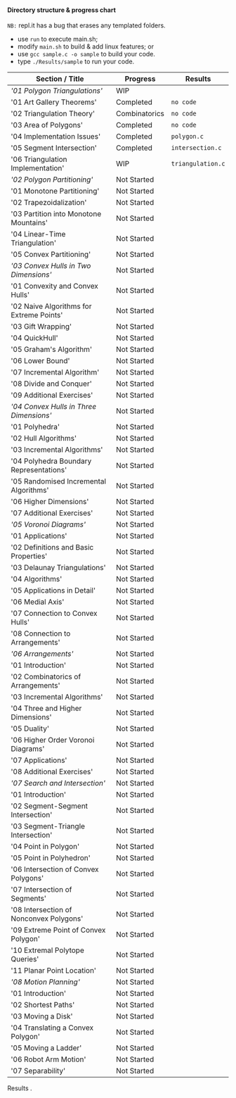 #### Directory structure & progress chart

`NB:` repl.it has a bug that erases any templated folders.

* use `run` to execute main.sh;   
* modify `main.sh` to build & add linux features; or    
* use `gcc sample.c -o sample` to build your code.    
* type `./Results/sample` to run your code.    

Section / Title | Progress | Results
---|---|---
*'01 Polygon Triangulations'* | WIP |
'01 Art Gallery Theorems' | Completed | `no code`
'02 Triangulation Theory' | Combinatorics | `no code`  
'03 Area of Polygons' | Completed | `no code`   
'04 Implementation Issues' | Completed | `polygon.c`  
'05 Segment Intersection'| Completed  | `intersection.c`
'06 Triangulation Implementation'| WIP | `triangulation.c`  
*'02 Polygon Partitioning'* | Not Started  
'01 Monotone Partitioning' | Not Started  
'02 Trapezoidalization' | Not Started  
'03 Partition into Monotone Mountains' | Not Started  
'04 Linear-Time Triangulation' | Not Started  
'05 Convex Partitioning' | Not Started  
*'03 Convex Hulls in Two Dimensions'*| Not Started  
'01 Convexity and Convex Hulls'| Not Started    
'02 Naive Algorithms for Extreme Points' | Not Started    
'03 Gift Wrapping'| Not Started   
'04 QuickHull' | Not Started  
'05 Graham's Algorithm' | Not Started  
'06 Lower Bound'| Not Started    
'07 Incremental Algorithm' | Not Started    
'08 Divide and Conquer'| Not Started   
'09 Additional Exercises' | Not Started  
*'04 Convex Hulls in Three Dimensions'*| Not Started   
'01 Polyhedra' | Not Started   
'02 Hull Algorithms'| Not Started   
'03 Incremental Algorithms' | Not Started   
'04 Polyhedra Boundary Representations' | Not Started    
'05 Randomised Incremental Algorithms'| Not Started    
'06 Higher Dimensions' | Not Started    
'07 Additional Exercises'| Not Started    
*'05 Voronoi Diagrams'* | Not Started    
'01 Applications'| Not Started    
'02 Definitions and Basic Properties'| Not Started    
'03 Delaunay Triangulations' | Not Started    
'04 Algorithms' | Not Started    
'05 Applications in Detail' | Not Started    
'06 Medial Axis' | Not Started    
'07 Connection to Convex Hulls' | Not Started    
'08 Connection to Arrangements' | Not Started    
*'06 Arrangements'*| Not Started    
'01 Introduction'| Not Started    
'02 Combinatorics of Arrangements' | Not Started    
'03 Incremental Algorithms' | Not Started    
'04 Three and Higher Dimensions' | Not Started    
'05 Duality' | Not Started    
'06 Higher Order Voronoi Diagrams' | Not Started   
'07 Applications' | Not Started    
'08 Additional Exercises' | Not Started   
*'07 Search and Intersection'* | Not Started    
'01 Introduction' | Not Started   
'02 Segment-Segment Intersection' | Not Started    
'03 Segment-Triangle Intersection' | Not Started    
'04 Point in Polygon' | Not Started    
'05 Point in Polyhedron' | Not Started    
'06 Intersection of Convex Polygons' | Not Started   
'07 Intersection of Segments' | Not Started    
'08 Intersection of Nonconvex Polygons' | Not Started    
'09 Extreme Point of Convex Polygon' | Not Started    
'10 Extremal Polytope Queries' | Not Started    
'11 Planar Point Location' | Not Started    
*'08 Motion Planning'*| Not Started    
'01 Introduction' | Not Started    
'02 Shortest Paths' | Not Started    
'03 Moving a Disk' | Not Started    
'04 Translating a Convex Polygon' | Not Started    
'05 Moving a Ladder' | Not Started    
'06 Robot Arm Motion' | Not Started   
'07 Separability' | Not Started   

Results .  
